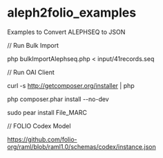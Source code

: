 # aleph2folio_examples
Examples to Convert ALEPHSEQ to JSON


// Run Bulk Import

php bulkImportAlephseq.php < input/41records.seq


// Run OAI Client

curl -s http://getcomposer.org/installer | php

php composer.phar install --no-dev

sudo pear install File_MARC

// FOLIO Codex Model 

https://github.com/folio-org/raml/blob/raml1.0/schemas/codex/instance.json